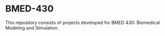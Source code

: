 # BMED-430
This repository consists of projects developed for BMED 430: Biomedical Modeling and Simulation.  
